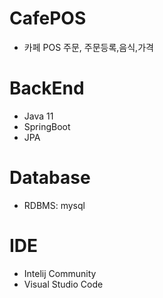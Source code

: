 # CafePOS
+ 카페 POS 주문, 주문등록,음식,가격

# BackEnd 
+ Java 11
+ SpringBoot 
+ JPA

# Database 
+ RDBMS: mysql

# IDE
+ Intelij Community
+ Visual Studio Code 
